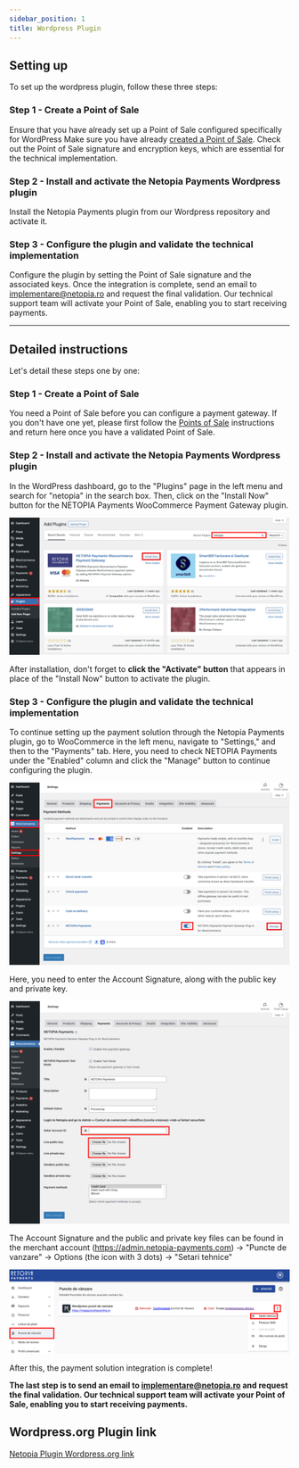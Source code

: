 ```yaml
---
sidebar_position: 1
title: Wordpress Plugin
---
```


## Setting up

To set up the wordpress plugin, follow these three steps:


### Step 1 - Create a Point of Sale

Ensure that you have already set up a Point of Sale configured specifically for WordPress 
Make sure you have already [created a Point of Sale](/docs/get-started/03-point-of-sale.md). Check out the Point of Sale signature and encryption keys, which are essential for the technical implementation.

### Step 2 - Install and activate the Netopia Payments Wordpress plugin

Install the Netopia Payments plugin from our Wordpress repository and activate it.

### Step 3 - Configure the plugin and validate the technical implementation

Configure the plugin by setting the Point of Sale signature and the associated keys. Once the integration is complete, send an email to implementare@netopia.ro and request the final validation. Our technical support team will activate your Point of Sale, enabling you to start receiving payments.

---

## Detailed instructions

Let's detail these steps one by one:

### Step 1 - Create a Point of Sale

You need a Point of Sale before you can configure a payment gateway. If you don't have one yet, please first follow the [Points of Sale](/docs/get-started/03-point-of-sale.md) instructions and return here once you have a validated Point of Sale.

### Step 2 - Install and activate the Netopia Payments Wordpress plugin

In the WordPress dashboard, go to the "Plugins" page in the left menu and search for "netopia" in the search box.
Then, click on the "Install Now" button for the NETOPIA Payments WooCommerce Payment Gateway plugin.

![Step two](../../static/img/wordpress/wordpress-plugin-7.png)

After installation, don't forget to **click the "Activate" button** that appears in place of the "Install Now" button to activate the plugin.

### Step 3 - Configure the plugin and validate the technical implementation

To continue setting up the payment solution through the Netopia Payments plugin, go to WooCommerce in the left menu, navigate to "Settings," and then to the "Payments" tab.
Here, you need to check NETOPIA Payments under the "Enabled" column and click the "Manage" button to continue configuring the plugin.

![Step four](../../static/img/wordpress/wordpress-plugin-8.png)

Here, you need to enter the Account Signature, along with the public key and private key.

![Step five](../../static/img/wordpress/wordpress-plugin-9.png)

The Account Signature and the public and private key files can be found in the merchant account (https://admin.netopia-payments.com) → "Puncte de vanzare" → Options (the icon with 3 dots) → "Setari tehnice"

![Step five](../../static/img/wordpress/wordpress-plugin-10.png)

After this, the payment solution integration is complete!

**The last step is to send an email to implementare@netopia.ro and request the final validation. Our technical support team will activate your Point of Sale, enabling you to start receiving payments.**

## Wordpress.org Plugin link

[Netopia Plugin Wordpress.org link](https://wordpress.org/plugins/netopia-payments-payment-gateway/)
